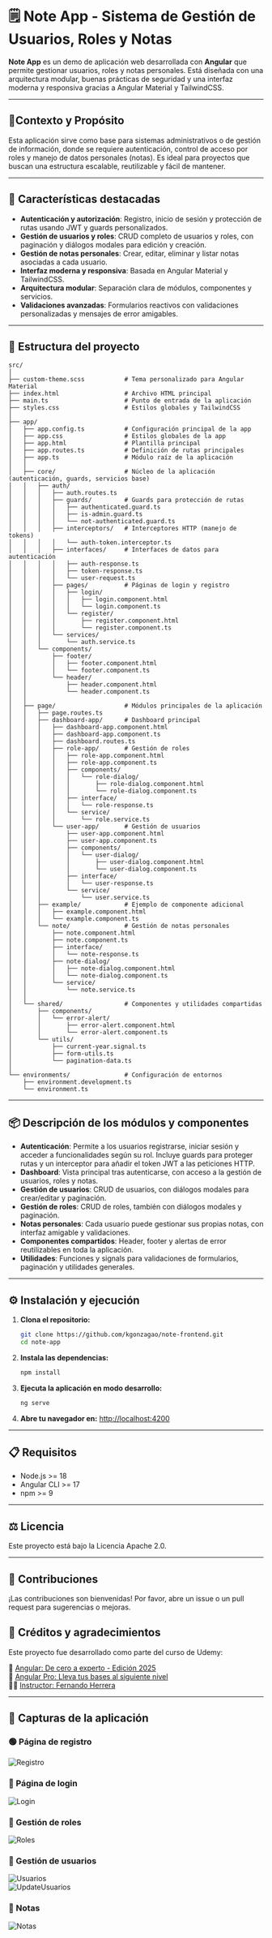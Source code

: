 # 🗒️ Note App - Sistema de Gestión de Usuarios, Roles y Notas

**Note App** es un demo de aplicación web desarrollada con **Angular** que permite gestionar usuarios, roles y notas personales. Está diseñada con una arquitectura modular, buenas prácticas de seguridad y una interfaz moderna y responsiva gracias a Angular Material y TailwindCSS.

---

## 🎯Contexto y Propósito

Esta aplicación sirve como base para sistemas administrativos o de gestión de información, donde se requiere autenticación, control de acceso por roles y manejo de datos personales (notas). Es ideal para proyectos que buscan una estructura escalable, reutilizable y fácil de mantener.

---

## 🚀 Características destacadas

- **Autenticación y autorización**: Registro, inicio de sesión y protección de rutas usando JWT y guards personalizados.
- **Gestión de usuarios y roles**: CRUD completo de usuarios y roles, con paginación y diálogos modales para edición y creación.
- **Gestión de notas personales**: Crear, editar, eliminar y listar notas asociadas a cada usuario.
- **Interfaz moderna y responsiva**: Basada en Angular Material y TailwindCSS.
- **Arquitectura modular**: Separación clara de módulos, componentes y servicios.
- **Validaciones avanzadas**: Formularios reactivos con validaciones personalizadas y mensajes de error amigables.

---

## 🧱 Estructura del proyecto

```
src/
│
├── custom-theme.scss           # Tema personalizado para Angular Material
├── index.html                  # Archivo HTML principal
├── main.ts                     # Punto de entrada de la aplicación
├── styles.css                  # Estilos globales y TailwindCSS
│
├── app/
│   ├── app.config.ts           # Configuración principal de la app
│   ├── app.css                 # Estilos globales de la app
│   ├── app.html                # Plantilla principal
│   ├── app.routes.ts           # Definición de rutas principales
│   ├── app.ts                  # Módulo raíz de la aplicación
│   │
│   ├── core/                   # Núcleo de la aplicación (autenticación, guards, servicios base)
│   │   ├── auth/
│   │   │   ├── auth.routes.ts
│   │   │   ├── guards/         # Guards para protección de rutas
│   │   │   │   ├── authenticated.guard.ts
│   │   │   │   ├── is-admin.guard.ts
│   │   │   │   └── not-authenticated.guard.ts
│   │   │   ├── interceptors/   # Interceptores HTTP (manejo de tokens)
│   │   │   │   └── auth-token.interceptor.ts
│   │   │   ├── interfaces/     # Interfaces de datos para autenticación
│   │   │   │   ├── auth-response.ts
│   │   │   │   ├── token-response.ts
│   │   │   │   └── user-request.ts
│   │   │   ├── pages/          # Páginas de login y registro
│   │   │   │   ├── login/
│   │   │   │   │   ├── login.component.html
│   │   │   │   │   └── login.component.ts
│   │   │   │   └── register/
│   │   │   │       ├── register.component.html
│   │   │   │       └── register.component.ts
│   │   │   └── services/
│   │   │       └── auth.service.ts
│   │   └── components/
│   │       ├── footer/
│   │       │   ├── footer.component.html
│   │       │   └── footer.component.ts
│   │       └── header/
│   │           ├── header.component.html
│   │           └── header.component.ts
│   │
│   ├── page/                   # Módulos principales de la aplicación
│   │   ├── page.routes.ts
│   │   ├── dashboard-app/      # Dashboard principal
│   │   │   ├── dashboard-app.component.html
│   │   │   ├── dashboard-app.component.ts
│   │   │   ├── dashboard.routes.ts
│   │   │   ├── role-app/       # Gestión de roles
│   │   │   │   ├── role-app.component.html
│   │   │   │   ├── role-app.component.ts
│   │   │   │   ├── components/
│   │   │   │   │   └── role-dialog/
│   │   │   │   │       ├── role-dialog.component.html
│   │   │   │   │       └── role-dialog.component.ts
│   │   │   │   ├── interface/
│   │   │   │   │   └── role-response.ts
│   │   │   │   └── service/
│   │   │   │       └── role.service.ts
│   │   │   └── user-app/       # Gestión de usuarios
│   │   │       ├── user-app.component.html
│   │   │       ├── user-app.component.ts
│   │   │       ├── components/
│   │   │       │   └── user-dialog/
│   │   │       │       ├── user-dialog.component.html
│   │   │       │       └── user-dialog.component.ts
│   │   │       ├── interface/
│   │   │       │   └── user-response.ts
│   │   │       └── service/
│   │   │           └── user.service.ts
│   │   ├── example/            # Ejemplo de componente adicional
│   │   │   ├── example.component.html
│   │   │   └── example.component.ts
│   │   └── note/               # Gestión de notas personales
│   │       ├── note.component.html
│   │       ├── note.component.ts
│   │       ├── interface/
│   │       │   └── note-response.ts
│   │       ├── note-dialog/
│   │       │   ├── note-dialog.component.html
│   │       │   └── note-dialog.component.ts
│   │       └── service/
│   │           └── note.service.ts
│   │
│   └── shared/                 # Componentes y utilidades compartidas
│       ├── components/
│       │   └── error-alert/
│       │       ├── error-alert.component.html
│       │       └── error-alert.component.ts
│       └── utils/
│           ├── current-year.signal.ts
│           ├── form-utils.ts
│           └── pagination-data.ts
│
└── environments/               # Configuración de entornos
    ├── environment.development.ts
    └── environment.ts
```

---

## 📦 Descripción de los módulos y componentes

- **Autenticación**: Permite a los usuarios registrarse, iniciar sesión y acceder a funcionalidades según su rol. Incluye guards para proteger rutas y un interceptor para añadir el token JWT a las peticiones HTTP.
- **Dashboard**: Vista principal tras autenticarse, con acceso a la gestión de usuarios, roles y notas.
- **Gestión de usuarios**: CRUD de usuarios, con diálogos modales para crear/editar y paginación.
- **Gestión de roles**: CRUD de roles, también con diálogos modales y paginación.
- **Notas personales**: Cada usuario puede gestionar sus propias notas, con interfaz amigable y validaciones.
- **Componentes compartidos**: Header, footer y alertas de error reutilizables en toda la aplicación.
- **Utilidades**: Funciones y signals para validaciones de formularios, paginación y utilidades generales.

---

## ⚙️ Instalación y ejecución

1. **Clona el repositorio:**

   ```sh
   git clone https://github.com/kgonzagao/note-frontend.git
   cd note-app
   ```

2. **Instala las dependencias:**

   ```sh
   npm install
   ```

3. **Ejecuta la aplicación en modo desarrollo:**

   ```sh
   ng serve
   ```

4. **Abre tu navegador en:** [http://localhost:4200](http://localhost:4200)

---

## 📋 Requisitos

- Node.js >= 18
- Angular CLI >= 17
- npm >= 9

---

## ⚖️ Licencia

Este proyecto está bajo la Licencia Apache 2.0.

---

## 🤝 Contribuciones

¡Las contribuciones son bienvenidas! Por favor, abre un issue o un pull request para sugerencias o mejoras.

## 🙌 Créditos y agradecimientos

Este proyecto fue desarrollado como parte del curso de Udemy:

📘 [Angular: De cero a experto - Edición 2025](https://www.udemy.com/course/angular-fernando-herrera/?couponCode=KEEPLEARNING)  
📘 [Angular Pro: Lleva tus bases al siguiente nivel](https://www.udemy.com/course/angular-pro-siguiente-nivel/?couponCode=KEEPLEARNING)  
👨‍🏫 [Instructor: Fernando Herrera](https://www.linkedin.com/in/fernando-herrera-b6b204200/)

---

## 📸 Capturas de la aplicación

### 🟢 Página de registro

![Registro](images/register.png)

### 🔐 Página de login

![Login](images/login.png)

### 👥 Gestión de roles

![Roles](images/dashboard-roles.png)

### 👤 Gestión de usuarios

![Usuarios](images/dashboard-users.png)  
![UpdateUsuarios](images/update-user.png)

### 📝 Notas

![Notas](images/notes.png)

